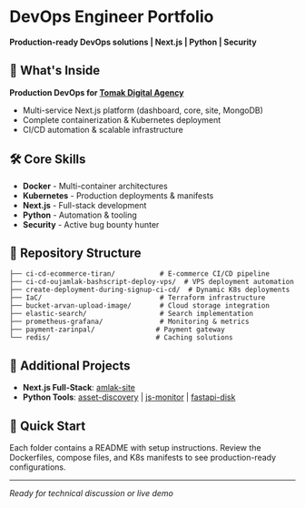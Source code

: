 # DevOps Engineer Portfolio

**Production-ready DevOps solutions | Next.js | Python | Security**

## 🎯 What's Inside

**Production DevOps for [Tomak Digital Agency](https://www.tomakdigitalagency.ir/)**
- Multi-service Next.js platform (dashboard, core, site, MongoDB)
- Complete containerization & Kubernetes deployment
- CI/CD automation & scalable infrastructure

## 🛠️ Core Skills

- **Docker** - Multi-container architectures
- **Kubernetes** - Production deployments & manifests  
- **Next.js** - Full-stack development
- **Python** - Automation & tooling
- **Security** - Active bug bounty hunter

## 📁 Repository Structure

```
├── ci-cd-ecommerce-tiran/           # E-commerce CI/CD pipeline
├── ci-cd-oujamlak-bashscript-deploy-vps/  # VPS deployment automation
├── create-deployment-during-signup-ci-cd/  # Dynamic K8s deployments
├── IaC/                             # Terraform infrastructure
├── bucket-arvan-upload-image/       # Cloud storage integration
├── elastic-search/                  # Search implementation
├── prometheus-grafana/              # Monitoring & metrics
├── payment-zarinpal/               # Payment gateway
└── redis/                          # Caching solutions
```

## 🔗 Additional Projects

- **Next.js Full-Stack**: [amlak-site](https://github.com/wolfix1234/amlak-site)
- **Python Tools**: [asset-discovery](https://github.com/wolfix1234/asset-discovery) | [js-monitor](https://github.com/wolfix1234/js-monitor) | [fastapi-disk](https://github.com/wolfix1234/fastapi-disk)

## 🚀 Quick Start

Each folder contains a README with setup instructions. Review the Dockerfiles, compose files, and K8s manifests to see production-ready configurations.

---
*Ready for technical discussion or live demo*